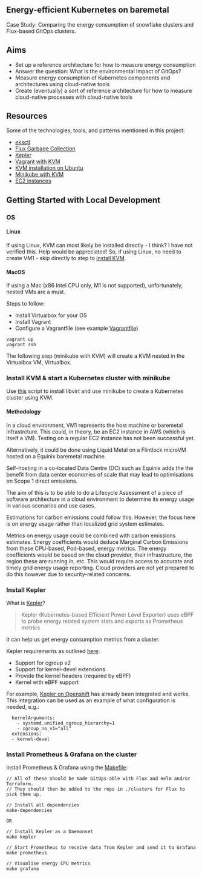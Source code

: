 ## Energy-efficient Kubernetes on baremetal

Case Study: Comparing the energy consumption of snowflake clusters and Flux-based GitOps clusters.

## Aims
- Set up a reference architecture for how to measure energy consumption
- Answer the question: What is the environmental impact of GitOps?
- Measure energy consumption of Kubernetes components and architectures using cloud-native tools
- Create (eventually) a sort of reference architecture for how to measure cloud-native processes with cloud-native tools

## Resources

Some of the technologies, tools, and patterns mentioned in this project:
- [eksctl](https://github.com/weaveworks/eksctl)
- [Flux Garbage Collection](https://fluxcd.io/legacy/flux/references/garbagecollection/)
- [Kepler](https://github.com/sustainable-computing-io/kepler)
- [Vagrant with KVM](https://dev.to/vumdao/create-an-ubuntu-20-04-server-using-vagrant-3d2i)
- [KVM installation on Ubuntu](https://help.ubuntu.com/community/KVM/Installation)
- [Minikube with KVM](https://minikube.sigs.k8s.io/docs/drivers/kvm2/)
- [EC2 instances](https://docs.aws.amazon.com/AWSEC2/latest/UserGuide/instance-types.html)

## Getting Started with Local Development

### OS

#### Linux
If using Linux, KVM can most likely be installed directly - I think? I have not verified this. Help would be appreciated!
So, if using Linux, no need to create VM1 - skip directly to step to [install KVM](#install-kvm--start-a-kubernetes-cluster-with-minikube).

#### MacOS
If using a Mac (x86 Intel CPU only, M1 is not supported), unfortunately, nested VMs are a must.

Steps to follow:
- Install Virtualbox for your OS
- Install Vagrant
- Configure a Vagrantfile (see example [Vagrantfile](./build/dev/Vagrantfile))

```
vagrant up
vagrant ssh
```

The following step (minikube with KVM) will create a KVM nested in the Virtualbox VM, Virtualbox.

### Install KVM & start a Kubernetes cluster with minikube

Use [this](./scripts/install-kvm.sh) script to install libvirt and use minikube to create a Kubernetes cluster using KVM.

#### Methodology

In a cloud environment, VM1 represents the host machine or baremetal infrastrcture.
This could, in theory, be an EC2 instance in AWS (which is itself a VM). Testing on a regular EC2 instance has not been successful yet.

Alternatively, it could be done using Liquid Metal on a Flintlock microVM hosted on a Equinix baremetal machine.

Self-hosting in a co-located Data Centre (DC) such as Equinix adds the the benefit from data center economies of scale that
may lead to optimisations on Scope 1 direct emissions.

The aim of this is to be able to do a Lifecycle Assessment of a piece of software architecture in a cloud environment to
determine its energy usage in various scenarios and use cases. 

Estimations for carbon emissions could follow this. However, the focus here is on energy usage rather than localized grid system estimates.

Metrics on energy usage could be combined with carbon emissions estimates.
Energy coefficients would deduce Marginal Carbon Emissions from these CPU-based, Pod-based, energy metrics.
The energy coefficients would be based on the cloud provider, their infrastructure, the region these are running in, etc. 
This would require access to accurate and timely grid energy usage reporting. Cloud providers are not yet prepared to do this however due to security-related concerns.

### Install Kepler

What is [Kepler](https://github.com/sustainable-computing-io/kepler)?
> Kepler (Kubernetes-based Efficient Power Level Exporter) uses eBPF to probe energy related system stats and exports as Prometheus metrics

It can help us get energy consumption metrics from a cluster.

Kepler requirements as outlined [here](https://github.com/sustainable-computing-io/kepler/tree/main/manifests#prerequisites):
- Support for cgroup v2
- Support for kernel-devel extensions
- Provide the kernel headers (required by eBPF)
- Kernel with eBPF support

For example, [Kepler on Openshift](https://github.com/sustainable-computing-io/kepler/tree/main/manifests#kepler-on-openshift) has already been integrated and works. This integration can be used as an example of what configuration is needed, e.g.:
```
  kernelArguments:
    - systemd.unified_cgroup_hierarchy=1
    - cgroup_no_v1="all"
  extensions:
  - kernel-devel
```

### Install Prometheus & Grafana on the cluster

Install Prometheus & Grafana using the [Makefile](Makefile):
```
// All of these should be made GitOps-able with Flux and Helm and/or Terraform.
// They should then be added to the repo in ./clusters for Flux to pick them up.

// Install all dependencies
make-dependencies

OR

// Install Kepler as a Daemonset
make kepler

// Start Prometheus to receive data from Kepler and send it to Grafana
make prometheus

// Visualise energy CPU metrics
make grafana
```

